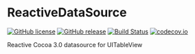 # ReactiveDataSource 
[![GitHub license](https://img.shields.io/badge/license-MIT-lightgrey.svg)](https://raw.githubusercontent.com/petester42/ReactiveDataSource/master/LICENSE.md) [![GitHub release](https://img.shields.io/github/release/petester42/reactivedatasource.svg)](https://github.com/petester42/ReactiveDataSource/releases)  [![Build Status](https://www.bitrise.io/app/a3f4faaf3162baf7.svg?token=kVOWSJXenFjqI19v0e8XIg&branch=master)](https://www.bitrise.io/app/a3f4faaf3162baf7) [![codecov.io](http://codecov.io/github/petester42/ReactiveDataSource/coverage.svg?branch=master)](http://codecov.io/github/petester42/ReactiveDataSource?branch=master)


Reactive Cocoa 3.0 datasource for UITableView
